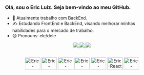 ### Olá, sou o Eric Luiz. Seja bem-vindo ao meu GitHub.

- 💼 Atualmente trabalho com BackEnd.
- ✍️ Estudando FrontEnd e BackEnd, visando melhorar minhas habilidades para o mercado de trabalho.
- 😄 Pronouns: ele/dele

<div align=center>
<a href="mailto:ericluizlucas@gmail.com" target="_blank"><img src="https://img.shields.io/badge/Gmail-D14836?style=for-the-badge&logo=gmail&logoColor=white" target="_blank">
<a/>
<a href="https://www.linkedin.com/in/eric-barbosa/" target="_blank"><img src="https://img.shields.io/badge/LinkedIn-0077B5?style=for-the-badge&logo=linkedin&logoColor=white" target="_blank">
<a/>
<a href="https://www.instagram.com/ericluizlucas/" target="_blank"><img src="https://img.shields.io/badge/Instagram-E4405F?style=for-the-badge&logo=instagram&logoColor=white" target="_blank">
<a/>
<div/>

##

<div>
<img align=center alt="Eric-Csharp" height="40" width="50" src="https://cdn.jsdelivr.net/gh/devicons/devicon/icons/csharp/csharp-original.svg" target="_blank">
<img align=center alt="Eric-Dotnet" height="40" width="50" src="https://cdn.jsdelivr.net/gh/devicons/devicon/icons/dotnetcore/dotnetcore-original.svg" target="_blank"/>
<img align=center alt="Eric-Typescript" height="40" width="50" src="https://cdn.jsdelivr.net/gh/devicons/devicon/icons/typescript/typescript-original.svg" target="_blank">
<img align=center alt="Eric-Javascript" height="40" width="50" src="https://cdn.jsdelivr.net/gh/devicons/devicon/icons/javascript/javascript-original.svg" target="_blank">
<img align=center alt="Eric-Nodejs" height="40" width="50" src="https://cdn.jsdelivr.net/gh/devicons/devicon/icons/nodejs/nodejs-original-wordmark.svg" target="_blank">
<img align=center alt="Eric-React" height="40" width="50" src="https://cdn.jsdelivr.net/gh/devicons/devicon/icons/react/react-original.svg" target="_blank">
<img align=center alt="Eric-Mysql" height="40" width="50" src="https://cdn.jsdelivr.net/gh/devicons/devicon/icons/mysql/mysql-original-wordmark.svg" target="_blank">
<div/>

<!--

Here are some ideas to get you started:

- 🔭 I’m currently working on ...
- 🌱 I’m currently learning ...
- 👯 I’m looking to collaborate on ...
- 🤔 I’m looking for help with ...
- 💬 Ask me about ...
- 📫 How to reach me: ...
- 😄 Pronouns: ...
- ⚡ Fun fact: ...
-->
